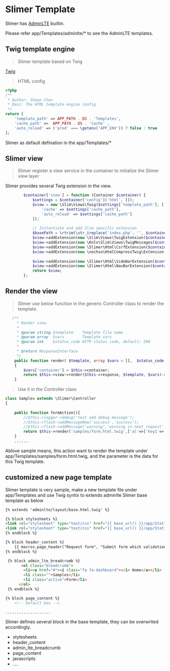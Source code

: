 # Slimer Template

Slimer has [AdminLTE](https://adminlte.io/themes/AdminLTE/index2.html) builtin. 

Please refer app/Templates/adminlte/* to see the AdminLTE templates.

## Twig template engine

> Slimer template based on Twig

[Twig](https://twig.symfony.com/doc/2.x/)

> HTML config

```PHP
<?php
/**
 * Author: Shawn Chen
 * Desc: The HTML template engine config
 */
return [
    'template_path' => APP_PATH . DS . 'Templates',
    'cache_path' =>  APP_PATH . DS . 'Cache' ,
    'auto_reload' => ('prod' === \getenv('APP_ENV')) ? false : true
];

```

Slimer as default defination in the app/Templates/*

## Slimer view

> Slimer register a view service in the container to initialize the Slimer view layer

Slimer provides several Twig extension in the view.

```PHP
        $container['view'] = function (Container $container) {
            $settings = $container['config']('html', []);
            $view = new \Slim\Views\Twig($settings['template_path'], [
                'cache' => $settings['cache_path'],
                'auto_reload' => $settings['cache_path']
            ]);
            
            // Instantiate and add Slim specific extension
            $basePath = \rtrim(\str_ireplace('index.php', '', $container['request']->getUri()->getBasePath()), '/');
            $view->addExtension(new \Slim\Views\TwigExtension($container['router'], $basePath));
            $view->addExtension(new \Knlv\Slim\Views\TwigMessages($container['flash']));
            $view->addExtension(new \Slimer\Html\CsrfExtension($container['csrf_middleware']));
            $view->addExtension(new \nochso\HtmlCompressTwig\Extension());
            
            $view->addExtension(new \Slimer\Html\SideBarExtension($container));
            $view->addExtension(new \Slimer\Html\NavBarExtension($container));
            return $view;
        };
```

## Render the view

> Slimer use below function in the generic Controller class to render the template.

```PHP
   /**
     * Render view.
     *
     * @param string $template    Template file name
     * @param array  $vars        Template vars
     * @param int    $status_code HTTP status code, default: 200
     *
     * @return ResponseInterface
     */
    public function render( $template, array $vars = [],  $status_code = 200)
    {
        $vars['container'] = $this->container;
        return $this->view->render($this->response, $template, $vars)->withStatus($status_code);
    } 
```

> Use it in the Controller class

```PHP
class Samples extends \Slimer\Controller
{
    
    public function formAction(){
        //$this->logger->debug('test add debug message');
        //$this->flash->addMessageNow('success','success');
        //$this->flash->addMessage('warning','warning in next request');
        return $this->render('samples/form.html.twig',['al'=>['key1'=>'value1','key2'=>'value2']]);
    }
    .......

```

Ablove sample means, this action want to render the template under app/Templates/samples/form.html.twig,  and the parameter is the data for this Twig template.


## customized a new page template

Slimer template is very sample, make a new template file under app/Templates and use Twig syntix to extends adminlte Slimer base template as below

```HTML
{% extends 'adminlte/layout/base.html.twig' %}

{% block stylesheets %}
<link rel="stylesheet" type="text/css" href="{{ base_url() }}/app/Static/css/bootstrap-table.min.css"/>
<link rel="stylesheet" type="text/css" href="{{ base_url() }}/app/Static/css/bootstrap-table-filter-control.css"/>
{% endblock %}

{% block header_content %}
    {{ macros.page_header("Request form", "Submit form which validation") }}
{% endblock %}

 {% block admin_lte_breadcrumb %}
       <ol class="breadcrumb">
        <li><a href="#"><i class="fa fa-dashboard"></i> Home</a></li>
		<li class="">Samples</li>
        <li class="active">Form</li>
      </ol>
 {% endblock %}

{% block page_content %}
	<!-- Default box -->

....................

```

Slimer defines several block in the base template, they can be overwrited accordingly.

- stylesheets
- header_content
- admin_lte_breadcrumb
- page_content
- javascripts
- ....